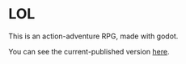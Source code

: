 # LOL

This is an action-adventure RPG, made with godot.

You can see the current-published version [here](https://user.surge.sh).
